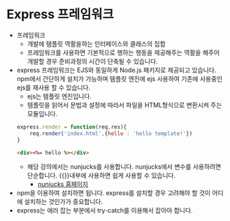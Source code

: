 Express 프레임워크
===
* 프레임워크
    * 개발에 템플릿 역활을하는 인터페이스와 클래스의 집합
    * 프레임워크를 사용하면 기본적으로 행하는 행동을 제공해주는 역활을 해주어 개발할 경우 준비과정의 시간이 단축될 수 있습니다.
* express 프레임워크는 EJS와 동일하게 Node.js 패키지로 제공되고 있습니다. npm에서 간단하게 설치가 가능하며 템플릿 엔진에 ejs 사용하여 기존에 사용중인 ejs를 재사용 할 수 있습니다.
    * ejs는 템플릿 엔진입니다.
    * 템플릿을 읽어서 문법과 설정에 따라서 파일을 HTML형식으로 변환시켜 주는 모듈입니다.
    ```js
    express.render = function(req,res){
        req.render('index.html',{hello : 'hello template!'})
    }
    ```
    ```html
    <div><%= hello %></div>
    ```
    * 해당 강의에서는 nunjucks를 사용합니다. nunjucks에서 변수를 사용하려면 단순합니다. {{}}내부에 사용하면 쉽게 사용할 수 있습니다.
        * [nunjucks 홈페이지](https://mozilla.github.io/nunjucks/)
* npm을 이용하여 설치하면 됩니다. express를 설치할 경우 고려해야 할 것이 어디에 설치하는 것인가가 중요합니다.
* express는 에러 잡는 부분에서 try-catch를 이용해서 잡아야 합니다.